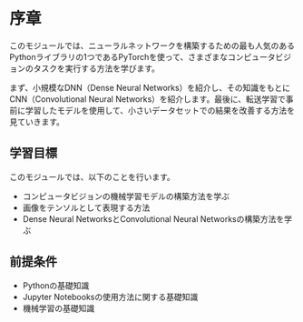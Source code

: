 # 序章

このモジュールでは、ニューラルネットワークを構築するための最も人気のあるPythonライブラリの1つであるPyTorchを使って、さまざまなコンピュータビジョンのタスクを実行する方法を学びます。

まず、小規模なDNN（Dense Neural Networks）を紹介し、その知識をもとにCNN（Convolutional Neural Networks）を紹介します。最後に、転送学習で事前に学習したモデルを使用して、小さいデータセットでの結果を改善する方法を見ていきます。

## 学習目標

このモジュールでは、以下のことを行います。

- コンピュータビジョンの機械学習モデルの構築方法を学ぶ
- 画像をテンソルとして表現する方法
- Dense Neural NetworksとConvolutional Neural Networksの構築方法を学ぶ

## 前提条件

- Pythonの基礎知識
- Jupyter Notebooksの使用方法に関する基礎知識
- 機械学習の基礎知識

